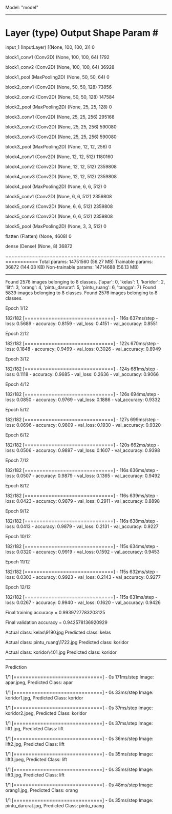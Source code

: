 Model: "model"
_________________________________________________________________
 Layer (type)                Output Shape              Param #
=================================================================
 input_1 (InputLayer)        [(None, 100, 100, 3)]     0

 block1_conv1 (Conv2D)       (None, 100, 100, 64)      1792

 block1_conv2 (Conv2D)       (None, 100, 100, 64)      36928

 block1_pool (MaxPooling2D)  (None, 50, 50, 64)        0

 block2_conv1 (Conv2D)       (None, 50, 50, 128)       73856

 block2_conv2 (Conv2D)       (None, 50, 50, 128)       147584

 block2_pool (MaxPooling2D)  (None, 25, 25, 128)       0

 block3_conv1 (Conv2D)       (None, 25, 25, 256)       295168

 block3_conv2 (Conv2D)       (None, 25, 25, 256)       590080

 block3_conv3 (Conv2D)       (None, 25, 25, 256)       590080

 block3_pool (MaxPooling2D)  (None, 12, 12, 256)       0

 block4_conv1 (Conv2D)       (None, 12, 12, 512)       1180160

 block4_conv2 (Conv2D)       (None, 12, 12, 512)       2359808

 block4_conv3 (Conv2D)       (None, 12, 12, 512)       2359808

 block4_pool (MaxPooling2D)  (None, 6, 6, 512)         0

 block5_conv1 (Conv2D)       (None, 6, 6, 512)         2359808

 block5_conv2 (Conv2D)       (None, 6, 6, 512)         2359808

 block5_conv3 (Conv2D)       (None, 6, 6, 512)         2359808

 block5_pool (MaxPooling2D)  (None, 3, 3, 512)         0

 flatten (Flatten)           (None, 4608)              0

 dense (Dense)               (None, 8)                 36872

=================================================================
Total params: 14751560 (56.27 MB)
Trainable params: 36872 (144.03 KB)
Non-trainable params: 14714688 (56.13 MB)
_________________________________________________________________
Found 2576 images belonging to 8 classes.
{'apar': 0, 'kelas': 1, 'koridor': 2, 'lift': 3, 'orang': 4, 'pintu_darurat': 5, 'pintu_ruang': 6, 'tangga': 7}
Found 5839 images belonging to 8 classes.
Found 2576 images belonging to 8 classes.

Epoch 1/12

182/182 [==============================] - 116s 637ms/step - loss: 0.5689 - accuracy: 0.8159 - val_loss: 0.4151 - val_accuracy: 0.8551

Epoch 2/12

182/182 [==============================] - 122s 670ms/step - loss: 0.1848 - accuracy: 0.9499 - val_loss: 0.3026 - val_accuracy: 0.8949

Epoch 3/12

182/182 [==============================] - 124s 681ms/step - loss: 0.1118 - accuracy: 0.9685 - val_loss: 0.2636 - val_accuracy: 0.9066

Epoch 4/12

182/182 [==============================] - 126s 694ms/step - loss: 0.0850 - accuracy: 0.9769 - val_loss: 0.1886 - val_accuracy: 0.9332

Epoch 5/12

182/182 [==============================] - 127s 699ms/step - loss: 0.0696 - accuracy: 0.9809 - val_loss: 0.1930 - val_accuracy: 0.9320

Epoch 6/12

182/182 [==============================] - 120s 662ms/step - loss: 0.0506 - accuracy: 0.9897 - val_loss: 0.1607 - val_accuracy: 0.9398

Epoch 7/12

182/182 [==============================] - 116s 636ms/step - loss: 0.0507 - accuracy: 0.9879 - val_loss: 0.1365 - val_accuracy: 0.9492

Epoch 8/12

182/182 [==============================] - 116s 639ms/step - loss: 0.0423 - accuracy: 0.9879 - val_loss: 0.2911 - val_accuracy: 0.8898

Epoch 9/12

182/182 [==============================] - 116s 638ms/step - loss: 0.0413 - accuracy: 0.9879 - val_loss: 0.2131 - val_accuracy: 0.9227

Epoch 10/12

182/182 [==============================] - 115s 634ms/step - loss: 0.0320 - accuracy: 0.9919 - val_loss: 0.1592 - val_accuracy: 0.9453

Epoch 11/12

182/182 [==============================] - 115s 632ms/step - loss: 0.0303 - accuracy: 0.9923 - val_loss: 0.2143 - val_accuracy: 0.9277

Epoch 12/12

182/182 [==============================] - 115s 631ms/step - loss: 0.0267 - accuracy: 0.9940 - val_loss: 0.1620 - val_accuracy: 0.9426

Final training accuracy = 0.9939727783203125

Final validation accuracy = 0.942578136920929

Actual class: kelas\9190.jpg
Predicted class: kelas

Actual class: pintu_ruang\1722.jpg
Predicted class: koridor

Actual class: koridor\401.jpg
Predicted class: koridor
_______________________________________________________________
Prediction

1/1 [==============================] - 0s 171ms/step
Image: apar.jpeg, Predicted Class: apar

1/1 [==============================] - 0s 33ms/step
Image: koridor1.jpg, Predicted Class: koridor

1/1 [==============================] - 0s 37ms/step
Image: koridor2.jpeg, Predicted Class: koridor

1/1 [==============================] - 0s 37ms/step
Image: lift1.jpg, Predicted Class: lift

1/1 [==============================] - 0s 36ms/step
Image: lift2.jpg, Predicted Class: lift

1/1 [==============================] - 0s 35ms/step
Image: lift3.jpeg, Predicted Class: lift

1/1 [==============================] - 0s 35ms/step
Image: lift3.jpg, Predicted Class: lift

1/1 [==============================] - 0s 48ms/step
Image: orang1.jpg, Predicted Class: orang

1/1 [==============================] - 0s 35ms/step
Image: pintu_darurat.jpg, Predicted Class: pintu_ruang
